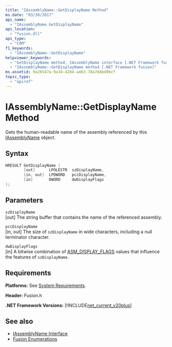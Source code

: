 ```yaml
---
title: "IAssemblyName::GetDisplayName Method"
ms.date: "03/30/2017"
api_name: 
  - "IAssemblyName.GetDisplayName"
api_location: 
  - "fusion.dll"
api_type: 
  - "COM"
f1_keywords: 
  - "IAssemblyName::GetDisplayName"
helpviewer_keywords: 
  - "GetDisplayName method, IAssemblyName interface [.NET Framework fusion]"
  - "IAssemblyName::GetDisplayName method [.NET Framework fusion]"
ms.assetid: 9a26547a-9a34-4284-a463-78a7d4b496cf
topic_type: 
  - "apiref"
---
```

# IAssemblyName::GetDisplayName Method
Gets the human-readable name of the assembly referenced by this [IAssemblyName](iassemblyname-interface.md) object.  
  
## Syntax  
  
```cpp  
HRESULT GetDisplayName (  
        [out]      LPOLESTR  szDisplayName,  
        [in, out]  LPDWORD   pccDisplayName,  
        [in]       DWORD     dwDisplayFlags  
);  
```  
  
## Parameters  
 `szDisplayName`  
 [out] The string buffer that contains the name of the referenced assembly.  
  
 `pccDisplayName`  
 [in, out] The size of `szDisplayName` in wide characters, including a null terminator character.  
  
 `dwDisplayFlags`  
 [in] A bitwise combination of [ASM_DISPLAY_FLAGS](asm-display-flags-enumeration.md) values that influence the features of `szDisplayName`.  
  
## Requirements  
 **Platforms:** See [System Requirements](../../get-started/system-requirements.md).  
  
 **Header:** Fusion.h  
  
 **.NET Framework Versions:** [!INCLUDE[net_current_v20plus](../../../../includes/net-current-v20plus-md.md)]  
  
## See also

- [IAssemblyName Interface](iassemblyname-interface.md)
- [Fusion Enumerations](fusion-enumerations.md)
